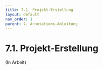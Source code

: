 ```yaml
---
title: 7.1. Projekt-Erstellung
layout: default
nav_order: 1
parent: 7. Annotations-Anleitung
---
```


# 7.1. Projekt-Erstellung

(In Arbeit)
